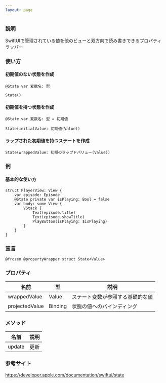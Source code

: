 ```yaml
---
layout: page
---
```


### 説明

SwiftUIで管理されている値を他のビューと双方向で読み書きできるプロパティラッパー

### 使い方

#### 初期値のない状態を作成

    @State var 変数名: 型

    State()

#### 初期値を持つ状態を作成

    @State var 変数名: 型 = 初期値

    State(initialValue: 初期値(Value))

#### ラップされた初期値を持つステートを作成

    State(wrappedValue: 初期のラップドバリュー(Value))

### 例

#### 基本的な使い方

    struct PlayerView: View {
        var episode: Episode
        @State private var isPlaying: Bool = false
        var body: some View {
            VStack {
                Text(episode.title)
                Text(episode.showTitle)
                PlayButton(isPlaying: $isPlaying)
            }
        }
    }

### 宣言

    @frozen @propertyWrapper struct State<Value>

### プロパティ

| 名前             | 型              | 説明               |
| -------------- | -------------- | ---------------- |
| wrappedValue   | Value          | ステート変数が参照する基礎的な値 |
| projectedValue | Binding<Value> | 状態の値へのバインディング    |

### メソッド

| 名前     | 説明  |
| ------ | --- |
| update | 更新  |

### 参考サイト

<https://developer.apple.com/documentation/swiftui/state>
